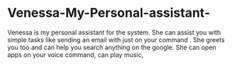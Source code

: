 # Venessa-My-Personal-assistant-
Venessa is my personal assistant for the system. She can assist you with simple tasks like sending an email with just on your command . She greets you too and can help you search anything on the google. She can open apps on your voice command, can play music, 

